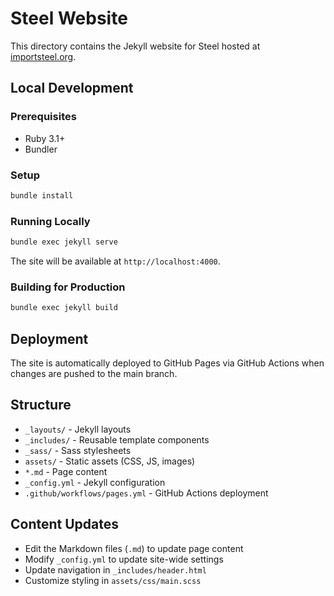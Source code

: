 # Steel Website

This directory contains the Jekyll website for Steel hosted at [importsteel.org](https://importsteel.org).

## Local Development

### Prerequisites

- Ruby 3.1+
- Bundler

### Setup

```bash
bundle install
```

### Running Locally

```bash
bundle exec jekyll serve
```

The site will be available at `http://localhost:4000`.

### Building for Production

```bash
bundle exec jekyll build
```

## Deployment

The site is automatically deployed to GitHub Pages via GitHub Actions when changes are pushed to the main branch.

## Structure

- `_layouts/` - Jekyll layouts
- `_includes/` - Reusable template components  
- `_sass/` - Sass stylesheets
- `assets/` - Static assets (CSS, JS, images)
- `*.md` - Page content
- `_config.yml` - Jekyll configuration
- `.github/workflows/pages.yml` - GitHub Actions deployment

## Content Updates

- Edit the Markdown files (`.md`) to update page content
- Modify `_config.yml` to update site-wide settings
- Update navigation in `_includes/header.html`
- Customize styling in `assets/css/main.scss`